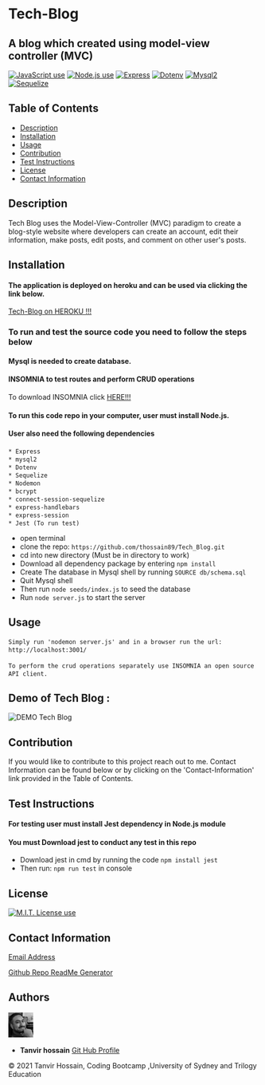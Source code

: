 # Tech-Blog

## A blog which created using model-view controller (MVC)


<a href="https://img.shields.io/badge/JavaScipt-100%25-yellow"><img alt="JavaScript use" src="https://img.shields.io/badge/JavaScipt-100%25-yellow"></a> <a href="https://img.shields.io/badge/Used-Node.js-red"><img alt="Node.js use" src="https://img.shields.io/badge/Used-Node.js-red"></a> <a href="https://img.shields.io/badge/Used-Express-orange"><img alt="Express" src="https://img.shields.io/badge/Used-Express-orange"></a> <a href="https://img.shields.io/badge/Used-Dotenv-blueviolet"><img alt="Dotenv" src="https://img.shields.io/badge/Used-Dotenv-blueviolet"></a> <a href="https://img.shields.io/badge/Used-Mysql2-informational"><img alt="Mysql2" src="https://img.shields.io/badge/Used-Mysql2-informational"></a> <a href="https://img.shields.io/badge/Used-Sequelize-success"><img alt="Sequelize" src="https://img.shields.io/badge/Used-Sequelize-success"></a>

## Table of Contents

- [Description](#description)
- [Installation](#installation)
- [Usage](#usage)
- [Contribution](#contribution)
- [Test Instructions](#test-instructions)
- [License](#license)
- [Contact Information](#contact-information)

## Description

   Tech Blog uses the Model-View-Controller (MVC) paradigm to create a blog-style website where developers can create an account, edit their information, make posts, edit posts, and comment on other user's posts.

## Installation  

#### The application is deployed on heroku and can be used via clicking the link below.
[Tech-Blog on HEROKU !!!](https://limitless-depths-94721.herokuapp.com/)

### To run and test the source code you need to follow the steps below

#### Mysql is needed to create database. 
#### INSOMNIA to test routes and perform CRUD operations
To download INSOMNIA click [HERE!!!](https://insomnia.rest/)
#### To run this code repo in your computer, user must install Node.js. 
#### User also need the following dependencies

    * Express
    * mysql2 
    * Dotenv 
    * Sequelize
    * Nodemon
    * bcrypt
    * connect-session-sequelize
    * express-handlebars
    * express-session  
    * Jest (To run test)

- open terminal
- clone the repo: `https://github.com/thossain89/Tech_Blog.git`
- cd into new directory (Must be in directory to work) 
- Download all dependency package by entering `npm install`
- Create The database in Mysql shell by running `SOURCE db/schema.sql`
- Quit Mysql shell
- Then run `node seeds/index.js` to seed the database
- Run `node server.js` to start the server


## Usage

```
Simply run 'nodemon server.js' and in a browser run the url: 
http://localhost:3001/

To perform the crud operations separately use INSOMNIA an open source API client. 
```


## Demo of Tech Blog :

![DEMO Tech Blog](./assets/img/demo.gif)  


## Contribution

If you would like to contribute to this project reach out to me. Contact Information can be found below or by clicking on the 'Contact-Information' link provided in the Table of Contents.

## Test Instructions
#### For testing user must install Jest dependency in Node.js module
#### You must Download jest to conduct any test in this repo  
- Download jest in cmd by running the code `npm install jest`
- Then run: `npm run test` in console


## License

<a href="https://img.shields.io/badge/License-MIT-brightgreen"><img alt="M.I.T. License use" src="https://img.shields.io/badge/License-MIT-brightgreen"></a>

## Contact Information

[Email Address](tanvirhossain2006@gmail.com)

[Github Repo ReadMe Generator](https://github.com/thossain89/Team_Profile_Generator.git)

## Authors   

<img src="./assets/img/tanvir.jpg" width="50">  


* **Tanvir hossain** [Git Hub Profile](https://github.com/thossain89)  

&copy; 2021 Tanvir Hossain, Coding Bootcamp ,University of Sydney and Trilogy Education
